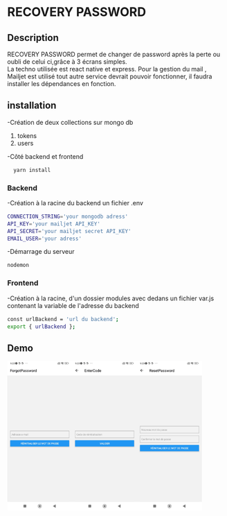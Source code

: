 
# RECOVERY PASSWORD
## Description
RECOVERY PASSWORD permet de changer de password après la perte ou oubli de celui ci,grâce à 3 écrans simples.  
La techno utilisée est react native et express. 
Pour la gestion du mail , Mailjet est utilisé tout autre service devrait pouvoir fonctionner, il faudra installer 
les dépendances en fonction.

## installation
-Création de deux collections sur mongo db
 1. tokens
 2. users

-Côté backend et frontend
```bash
  yarn install
```

### Backend
-Création à la racine du backend un fichier .env

```bash
CONNECTION_STRING='your mongodb adress'
API_KEY='your mailjet API_KEY'
API_SECRET='your mailjet secret API_KEY'
EMAIL_USER='your adress'
```
-Démarrage du serveur
```bash
nodemon
```
### Frontend
-Création à la racine, d'un dossier modules avec dedans un fichier var.js contenant la variable de l'adresse du backend
```bash
const urlBackend = 'url du backend';
export { urlBackend };
```
## Demo

<div style="display: flex;">
  <img src="https://github.com/loraille/recovery-password/blob/1848ba0b75bbead29c40246f739c07812cc36a07/frontend/pass-recovery%20(1).jpg" alt="page1" width="150">
  <img src="https://github.com/loraille/recovery-password/blob/1848ba0b75bbead29c40246f739c07812cc36a07/frontend/pass-recovery%20(2).jpg" alt="page2" width="150">
  <img src="https://github.com/loraille/recovery-password/blob/1848ba0b75bbead29c40246f739c07812cc36a07/frontend/pass-recovery%20(3).jpg" alt="page3" width="150">
</div>

